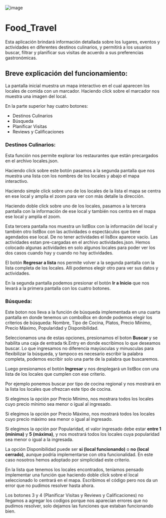 ![image](https://github.com/NelFerVi/Food_Travel/assets/95060671/7a2ca0f2-fa2e-4ea5-a4f0-32d5c714b89d)

# Food_Travel
Esta aplicación brindará información detallada sobre los lugares, eventos y actividades en diferentes destinos culinarios, y permitirá a los usuarios buscar, filtrar y planificar sus visitas de acuerdo a sus preferencias gastronómicas.
## Breve explicación del funcionamiento:
La pantalla inicial muestra un mapa interactivo en el cual aparecen los locales de comida con un marcador. Haciendo click sobre el marcador nos muestra una imagen del local.

En la parte superior hay cuatro botones:
- Destinos Culinarios
- Búsqueda
- Planificar Visitas
- Reviews y Calificaciones
### Destinos Culinarios:
Esta función nos permite explorar los restaurantes que están precargados en el archivo locales.json.

Haciendo click sobre este botón pasamos a la segunda pantalla que nos muestra una lista con los nombres de los locales y abajo el mapa interactivo.

Haciendo simple click sobre uno de los locales de la lista el mapa se centra en ese local y amplía el zoom para ver con más detalle la dirección.

Haciendo doble click sobre uno de los locales, pasamos a la tercera pantalla con la información de ese local y también nos centra en el mapa ese local y amplía el zoom.

Esta tercera pantalla nos muestra un listBox con la información del local y también otro listBox con las actividades o espectáculos que tiene agendados ese local. De no tener actividades el lisBox aparece vacío. Las actividades estan pre-cargadas en el archivo actividades.json. Hemos colocado algunas actividades en solo algunos locales para poder ver los dos casos cuando hay y cuando no hay actividades.

El botón **Regresar a lista** nos permite volver a la segunda pantalla con la lista completa de los locales. Alli podemos elegir otro para ver sus datos y actividades.

En la segunda pantalla podemos presionar el botón **Ir a Inicio** que nos levará a la primera pantalla con los cuatro botones.
### Búsqueda:
Este boton nos lleva a la función de búsqueda implementada en una cuarta pantalla en donde tenemos un comboBox en donde podemos elegir los criterios de búsqueda: Nombre, Tipo de Cocina, Platos, Precio Mínimo, Precio Máximo, Popularidad y Disponibilidad.

Seleccionamos una de estas opciones, presionamos el boton **Buscar** y se habilita una caja de entrada tk.Entry en donde escribimos lo que deseamos buscar. Lo que ingresamos no diferencia mayúsculas y minusculas para flexibilizar la búsqueda, y tampoco es necesario escribir la palabra completa, podemos escribir solo una parte de la palabra que buscaremos.

Luego presionamos el botón **Ingresar** y nos desplegará un listBox con una lista de los locales que cumplen con ese criterio.

Por ejemplo ponemos buscar por tipo de cocina regional y nos mostrará en la lista los locales que ofrezcan este tipo de cocina.

Si elegimos la opción por Precio Mínimo, nos mostrara todos los locales cuyo precio mínimo sea menor o igual al ingresado.

Si elegimos la opción por Precio Máximo, nos mostrará todos los locales cuyo precio máximo sea menor o igual al ingresado.

Si elegimos la opción por Popularidad, el valor ingresado debe estar **entre 1 (mínima)** y **5 (máxima)**, y nos mostrará todos los locales cuya popularidad sea menor o igual a la ingresada.

La opción Disponibilidad puede ser **si (local funcionando)** o **no (local cerrado)**, aunque podría implementarse con otra funcionalidad. En este caso nosotros hemos adoptado por simplicidad este criterio.

En la lista que tenemos los locales encontrados, teníamos pensado implementar una función que haciendo doble click sobre el local seleccionado lo centrará en el mapa. Escribimos el código pero nos da un error que no pudimos resolver hasta ahora.

Los botones 3 y 4 (Planificar Visitas y Reviews y Calificaciones) no llegamos a agregar los codigos porque nos aparecian errores que no pudimos resolver, solo dejamos las funciones que estaban funcionando bien.


